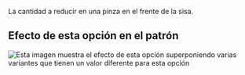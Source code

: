 La cantidad a reducir en una pinza en el frente de la sisa.

## Efecto de esta opción en el patrón

![Esta imagen muestra el efecto de esta opción superponiendo varias variantes que tienen un valor diferente para esta opción](breanna_frontscyedart_sample.svg "Efecto de esta opción en el patrón")
